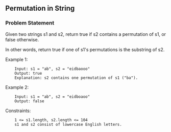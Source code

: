 ## Permutation in String
### Problem Statement
Given two strings s1 and s2, return true if s2 contains a permutation of s1, or false otherwise.

In other words, return true if one of s1's permutations is the substring of s2.

 


Example 1:
```
    Input: s1 = "ab", s2 = "eidbaooo"
    Output: true
    Explanation: s2 contains one permutation of s1 ("ba").

```

Example 2:
```
    Input: s1 = "ab", s2 = "eidboaoo"
    Output: false
```

Constraints:
```
    1 <= s1.length, s2.length <= 104
    s1 and s2 consist of lowercase English letters.
```
